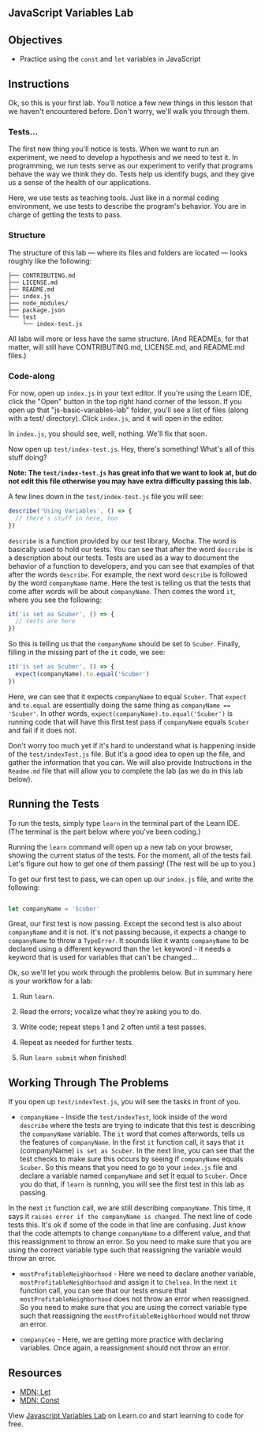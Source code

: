 JavaScript Variables Lab
---

## Objectives

- Practice using the `const` and `let` variables in JavaScript

## Instructions

Ok, so this is your first lab.  You'll notice a few new things in this lesson that we haven't encountered before. Don't worry, we'll walk you through them.

### Tests...

The first new thing you'll notice is tests.  When we want to run an experiment, we need to develop a hypothesis and we need to test it.  In programming, we run tests serve as our experiment to verify that programs behave the way we think they do. Tests help us identify bugs, and they give us a sense of the health of our applications.

Here, we use tests as teaching tools. Just like in a normal coding environment, we use tests to describe the program's behavior. You are in charge of getting the tests to pass.

### Structure

The structure of this lab — where its files and folders are located — looks roughly like the following:

```
├── CONTRIBUTING.md
├── LICENSE.md
├── README.md
├── index.js
├── node_modules/
├── package.json
└── test
    └── index-test.js
```

All labs will more or less have the same structure. (And READMEs, for that matter, will still have CONTRIBUTING.md, LICENSE.md, and README.md files.)

### Code-along

For now, open up `index.js` in your text editor. If you're using the Learn IDE, click the "Open" button in the top right hand corner of the lesson.  If you open up that "js-basic-variables-lab" folder, you'll see a list of files (along with a test/ directory). Click `index.js`, and it will open in the editor.

In `index.js`, you should see, well, nothing. We'll fix that soon.

Now open up `test/index-test.js`. Hey, there's something! What's all of this stuff doing?

**Note: The `test/index-test.js` has great info that we want to look at, but do not edit this file otherwise you may have extra difficulty passing this lab.**

A few lines down in the `test/index-test.js` file you will see:

```js
describe('Using Variables', () => {
  // there's stuff in here, too
})
```

`describe` is a function provided by our test library, Mocha.  The word is basically used to hold our tests.  You can see that after the word `describe` is a description about our tests.  Tests are used as a way to document the behavior of a function to developers, and you can see that examples of that after the words `describe`.  For example, the next word `describe` is followed by the word `companyName` name.  Here the test is telling us that the tests that come after words will be about `companyName`.  Then comes the word `it`, where you see the following:

```js
it('is set as Scuber', () => {
  // tests are here
})
```

So this is telling us that the `companyName` should be set to `Scuber`.  Finally, filling in the missing part of the `it` code, we see:

```js
it('is set as Scuber', () => {
  expect(companyName).to.equal('Scuber')
})
```

Here, we can see that it expects `companyName` to equal `Scuber`.  That `expect` and `to.equal` are essentially doing the same thing as `companyName == 'Scuber'`.  In other words, `expect(companyName).to.equal('Scuber')` is running code that will have this first test pass if `companyName` equals `Scuber` and fail if it does not.

Don't worry too much yet if it's hard to understand what is happening inside of the `test/indexTest.js` file.  But it's a good idea to open up the file, and gather the information that you can.  We will also provide Instructions in the `Readme.md` file that will allow you to complete the lab (as we do in this lab below).

## Running the Tests

To run the tests, simply type `learn` in the terminal part of the Learn IDE. (The terminal is the part below where you've been coding.)

Running the `learn` command will open up a new tab on your browser, showing the current status of the tests.  For the moment, all of the tests fail. Let's figure out how to get one of them passing! (The rest will be up to you.)

To get our first test to pass, we can open up our `index.js` file, and write the following:

```js

let companyName = 'Scuber'

```

Great, our first test is now passing. Except the second test is also about `companyName` and it is not.  It's not passing because, it expects a change to `companyName` to throw a `TypeError`.  It sounds like it wants `companyName` to be declared using a different keyword than the `let` keyword - it needs a keyword that is used for variables that can't be changed...  

Ok, so we'll let you work through the problems below.  But in summary here is your workflow for a lab:

1. Run `learn`.

2. Read the errors; vocalize what they're asking you to do.

3. Write code; repeat steps 1 and 2 often until a test passes.

4. Repeat as needed for further tests.

5. Run `learn submit` when finished!


## Working Through The Problems

If you open up `test/indexTest.js`, you will see the tasks in front of you.

+ `companyName` - Inside the `test/indexTest`, look inside of the word `describe` where the tests are trying to indicate that this test is describing the `companyName` variable.  The `it` word that comes afterwords, tells us the features of `companyName`.  In the first `it` function call, it says that `it` (companyName) `is set as Scuber`.  In the next line, you can see that the test checks to make sure this occurs by seeing if `companyName` equals `Scuber`.  So this means that you need to go to your `index.js` file and declare a variable named `companyName` and set it equal to `Scuber`.  Once you do that, if `learn` is running, you will see the first test in this lab as passing.  

In the next `it` function call, we are still describing `companyName`.  This time, it says it `raises error if the companyName is changed`. The next line of code tests this.  It's ok if some of the code in that line are confusing.  Just know that the code attempts to change `companyName` to a different value, and that this reassignment to throw an error.  So you need to make sure that you are using the correct variable type such that reassigning the variable would throw an error.

+ `mostProfitableNeighborhood` - Here we need to declare another variable, `mostProfitableNeighborhood` and assign it to `Chelsea`.  In the next `it` function call, you can see that our tests ensure that `mostProfitableNeighborhood` does not throw an error when reassigned.  So you need to make sure that you are using the correct variable type such that reassigning the `mostProfitableNeighborhood` would not throw an error.

+ `companyCeo` - Here, we are getting more practice with declaring variables.  Once again, a reassignment should not throw an error.  

## Resources

- [MDN: Let](https://developer.mozilla.org/en-US/docs/Web/JavaScript/Reference/Statements/let)
- [MDN: Const](https://developer.mozilla.org/en-US/docs/Web/JavaScript/Reference/Statements/const)

<p class='util--hide'>View <a href='https://learn.co/lessons/js-basic-variables-lab'>Javascript Variables Lab</a> on Learn.co and start learning to code for free.</p>
